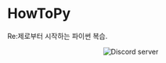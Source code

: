 # HowToPy
Re:제로부터 시작하는 파이썬 복습.
<div align="center">
  <p>
    <img src="https://img.shields.io/discord/222078108977594368?color=5865F2&logo=discord&logoColor=white" alt="Discord server" />
